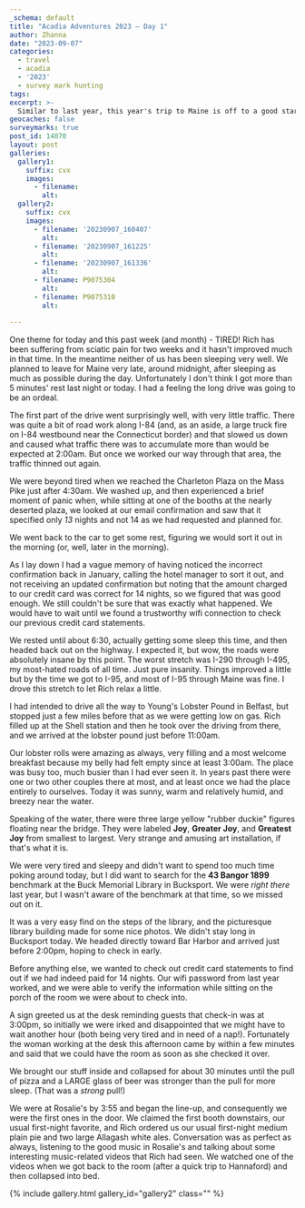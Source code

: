 ```yaml
---
_schema: default
title: "Acadia Adventures 2023 – Day 1"
author: Zhanna
date: "2023-09-07"
categories: 
  - travel
  - acadia
  - '2023'
  - survey mark hunting
tags:
excerpt: >-
  Similar to last year, this year's trip to Maine is off to a good start: lobster rolls, benchmark hunting, and pizza!
geocaches: false
surveymarks: true
post_id: 14070
layout: post
galleries:
  gallery1:
    suffix: cvx
    images:
      - filename: 
        alt:
  gallery2:
    suffix: cvx
    images:
      - filename: '20230907_160407'
        alt: 
      - filename: '20230907_161225'
        alt:  
      - filename: '20230907_161336'
        alt:  
      - filename: P9075304
        alt:  
      - filename: P9075310
        alt:        
    
---
```


One theme for today and this past week (and month) - TIRED! Rich has been suffering from sciatic pain for two weeks and it hasn't improved much in that time.  In the meantime neither of us has been sleeping very well. We planned to leave for Maine very late, around midnight, after sleeping as much as possible during the day. Unfortunately I don't think I got more than 5 minutes' rest last night or today. I had a feeling the long drive was going to be an ordeal.

The first part of the drive went surprisingly well, with very little traffic. There was quite a bit of road work along I-84 (and, as an aside, a large truck fire on I-84 westbound near the Connecticut border) and that slowed us down and caused what traffic there was to accumulate more than would be expected at 2:00am. But once we worked our way through that area, the traffic thinned out again.

We were beyond tired when we reached the Charleton Plaza on the Mass Pike just after 4:30am. We washed up, and then experienced a brief moment of panic when, while sitting at one of the booths at the nearly deserted plaza, we looked at our email confirmation and saw that it specified only _13_ nights and not 14 as we had requested and planned for.

We went back to the car to get some rest, figuring we would sort it out in the morning (or, well, later in the morning). 

As I lay down I had a vague memory of having noticed the incorrect confirmation back in January, calling the hotel manager to sort it out, and not receiving an updated confirmation but noting that the amount charged to our credit card was correct for 14 nights, so we figured that was good enough. We still couldn't be sure that was exactly what happened. We would have to wait until we found a trustworthy wifi connection to check our previous credit card statements.

We rested until about 6:30, actually getting some sleep this time, and then headed back out on the highway. I expected it, but wow, the roads were absolutely insane by this point. The worst stretch was I-290 through I-495, my most-hated roads of all time. Just pure insanity. Things improved a little but by the time we got to I-95, and most of I-95 through Maine was fine. I drove this stretch to let Rich relax a little.

I had intended to drive all the way to Young's Lobster Pound in Belfast, but stopped just a few miles before that as we were getting low on gas. Rich filled up at the Shell station and then he took over the driving from there, and we arrived at the lobster pound just before 11:00am.

Our lobster rolls were amazing as always, very filling and a most welcome breakfast because my belly had felt empty since at least 3:00am. The place was busy too, much busier than I had ever seen it. In years past there were one or two other couples there at most, and at least once we had the place entirely to ourselves. Today it was sunny, warm and relatively humid, and breezy near the water.

Speaking of the water, there were three large yellow "rubber duckie" figures floating near the bridge. They were labeled **Joy**, **Greater Joy**, and **Greatest Joy** from smallest to largest. Very strange and amusing art installation, if that's what it is.

We were very tired and sleepy and didn't want to spend too much time poking around today, but I did want to search for the **43 Bangor 1899** benchmark at the Buck Memorial Library in Bucksport. We were _right there_ last year, but I wasn't aware of the benchmark at that time, so we missed out on it.

It was a very easy find on the steps of the library, and the picturesque library building made for some nice photos. We didn't stay long in Bucksport today. We headed directly toward Bar Harbor and arrived just before 2:00pm, hoping to check in early.

Before anything else, we wanted to check out credit card statements to find out if we had indeed paid for 14 nights. Our wifi password from last year worked, and we were able to verify the information while sitting on the porch of the room we were about to check into.

A sign greeted us at the desk reminding guests that check-in was at 3:00pm, so initially we were irked and disappointed that we might have to wait another hour (both being very tired and in need of a nap!). Fortunately the woman working at the desk this afternoon came by within a few minutes and said that we could have the room as soon as she checked it over.

We brought our stuff inside and collapsed for about 30 minutes until the pull of pizza and a LARGE glass of beer was stronger than the pull for more sleep. (That was a _strong_ pull!) 

We were at Rosalie's by 3:55 and began the line-up, and consequently we were the first ones in the door. We claimed the first booth downstairs, our usual first-night favorite, and Rich ordered us our usual first-night medium plain pie and two large Allagash white ales. Conversation was as perfect as always, listening to the good music in Rosalie's and talking about some interesting music-related videos that Rich had seen. We watched one of the videos when we got back to the room (after a quick trip to Hannaford) and then collapsed into bed.

{% include gallery.html gallery_id="gallery2" class="" %}
